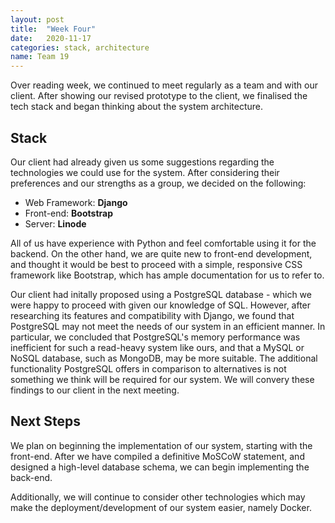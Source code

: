 ```yaml
---
layout: post
title:  "Week Four"
date:   2020-11-17
categories: stack, architecture
name: Team 19
---
```


Over reading week, we continued to meet regularly as a team and with our client.
After showing our revised prototype to the client, we finalised the tech stack and began thinking about the system architecture.

## 

## Stack

Our client had already given us some suggestions regarding the technologies we could use for the system. After considering their preferences and our strengths as a group, we decided on the following:

- Web Framework: **Django**
- Front-end: **Bootstrap**
- Server: **Linode**

All of us have experience with Python and feel comfortable using it for the backend.
On the other hand, we are quite new to front-end development, and thought it would be best to proceed with a simple, responsive CSS framework like Bootstrap, which has ample documentation for us to refer to.

Our client had initally proposed using a PostgreSQL database - which we were happy to proceed with given our knowledge of SQL. However, after researching its features and compatibility with Django, we found that PostgreSQL may not meet the needs of our system in an efficient manner. In particular, we concluded that PostgreSQL's memory performance was inefficient for such a read-heavy system like ours, and that a MySQL or NoSQL database, such as MongoDB, may be more suitable. The additional functionality PostgreSQL offers in comparison to alternatives is not something we think will be required for our system. We will convery these findings to our client in the next meeting.

## Next Steps

We plan on beginning the implementation of our system, starting with the front-end. After we have compiled a definitive MoSCoW statement, and designed a high-level database schema, we can begin implementing the back-end.

Additionally, we will continue to consider other technologies which may make the deployment/development of our system easier, namely Docker.
